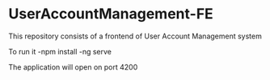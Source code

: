 # UserAccountManagement-FE
This repository consists of a frontend of User Account Management system

To run it 
-npm install
-ng serve

The application will open on port 4200
